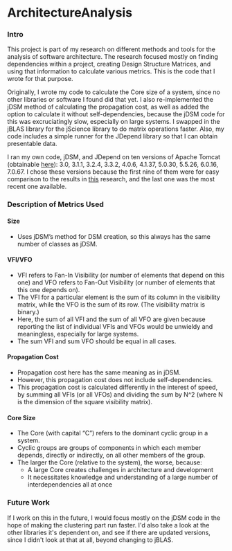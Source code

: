 # ArchitectureAnalysis
<h3>Intro</h3>
<p>This project is part of my research on different methods and tools for the analysis of software architecture. The research focused mostly on finding dependencies within a project, creating Design Structure Matrices, and using that information to calculate various metrics. This is the code that I wrote for that purpose.</p>
<p>Originally, I wrote my code to calculate the Core size of a system, since no other libraries or software I found did that yet. I also re-implemented the jDSM method of calculating the propagation cost, as well as added the option to calculate it without self-dependencies, because the jDSM code for this was excruciatingly slow, especially on large systems. I swapped in the jBLAS library for the jScience library to do matrix operations faster. Also, my code includes a simple runner for the JDepend library so that I can obtain presentable data.</p>
<p>I ran my own code, jDSM, and JDepend on ten versions of Apache Tomcat (obtainable <a href="http://archive.apache.org/dist/tomcat/">here</a>): 3.0, 3.1.1, 3.2.4, 3.3.2, 4.0.6, 4.1.37, 5.0.30, 5.5.26, 6.0.16, 7.0.67. I chose these versions because the first nine of them were for easy comparison to the results in <a href="http://flosshub.org/system/files/Design%20Evolution%20of%20an%20Open%20Source%20Project.pdf">this</a> research, and the last one was the most recent one available.</p>

<h3>Description of Metrics Used</h3>
<h4>Size</h4>
<ul>
<li>Uses jDSM’s method for DSM creation, so this always has the same number of classes as jDSM.</li>
</ul>
<h4>VFI/VFO</h4>
<ul>
<li>VFI refers to Fan-In Visibility (or number of elements that depend on this one) and VFO refers to Fan-Out Visibility (or number of elements that this one depends on).</li>
<li>The VFI for a particular element is the sum of its column in the visibility matrix, while the VFO is the sum of its row. (The visibility matrix is binary.)</li>
<li>Here, the sum of all VFI and the sum of all VFO are given because reporting the list of individual VFIs and VFOs would be unwieldy and meaningless, especially for large systems.</li>
<li>The sum VFI and sum VFO should be equal in all cases.</li>
</ul>
<h4>Propagation Cost</h4>
<ul>
<li>Propagation cost here has the same meaning as in jDSM.</li>
<li>However, this propagation cost does not include self-dependencies.</li>
<li>This propagation cost is calculated differently in the interest of speed, by summing all VFIs (or all VFOs) and dividing the sum by N^2 (where N is the dimension of the square visibility matrix).</li>
</ul>
<h4>Core Size</h4>
<ul>
<li>The Core (with capital “C”) refers to the dominant cyclic group in a system.</li>
<li>Cyclic groups are groups of components in which each member depends, directly or indirectly, on all other members of the group.</li>
<li>The larger the Core (relative to the system), the worse, because:
<ul>
<li>A large Core creates challenges in architecture and development</li>
<li>It necessitates knowledge and understanding of a large number of interdependencies all at once</li>
</ul></li>
</ul>

<h3>Future Work</h3>
<p>If I work on this in the future, I would focus mostly on the jDSM code in the hope of making the clustering part run faster. I'd also take a look at the other libraries it's dependent on, and see if there are updated versions, since I didn't look at that at all, beyond changing to jBLAS.</p>
